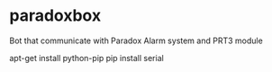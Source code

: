 # paradoxbox
Bot that communicate with Paradox Alarm system and PRT3 module

apt-get install python-pip
pip install serial

